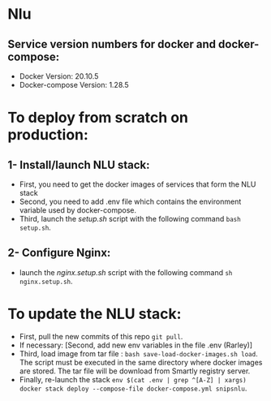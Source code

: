# Nlu

## Service version numbers for docker and docker-compose:
- Docker Version: 20.10.5
- Docker-compose Version: 1.28.5

# To deploy from scratch on production:

## 1- Install/launch NLU stack:
- First, you need to get the docker images of services that form the NLU stack
- Second, you need to add .env file which contains the environment variable used by docker-compose.
- Third, launch the _setup.sh_ script with the following command `bash setup.sh`.

## 2- Configure Nginx:
- launch the _nginx.setup.sh_ script with the following command `sh nginx.setup.sh`.

# To update the NLU stack:
- First, pull the new commits of this repo `git pull`.
- If necessary: [Second, add new env variables in the file .env (Rarley)]
- Third, load image from tar file : `bash save-load-docker-images.sh load`. The script must be executed in the same directory where docker images are stored. The tar file will be download from Smartly registry server.
- Finally, re-launch the stack `env $(cat .env | grep ^[A-Z] | xargs) docker stack deploy --compose-file docker-compose.yml snipsnlu`.

